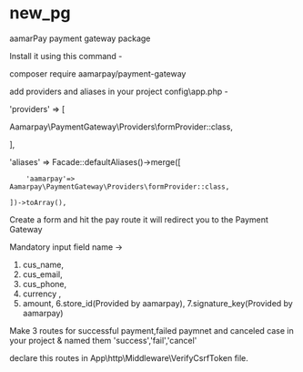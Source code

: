 # new_pg
aamarPay payment gateway package 

Install it using this command -

composer require aamarpay/payment-gateway

add providers and aliases in your project config\app.php - 

'providers' => [

 Aamarpay\PaymentGateway\Providers\formProvider::class,
 
],

'aliases' => Facade::defaultAliases()->merge([

        'aamarpay'=> Aamarpay\PaymentGateway\Providers\formProvider::class,
        
    ])->toArray(),
    
    
 Create a form and hit the pay route it will redirect you to the Payment Gateway
 
Mandatory input field name ->
 1. cus_name,
 2. cus_email,
 3. cus_phone,
 4. currency ,
 5. amount,
 6.store_id(Provided by aamarpay),
 7.signature_key(Provided by aamarpay)
 
 

Make 3 routes for successful payment,failed paymnet and canceled case in your project & named them 'success','fail','cancel' 

declare this routes in App\http\Middleware\VerifyCsrfToken file.














